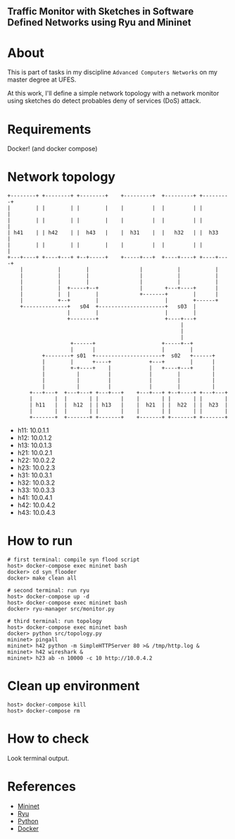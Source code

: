 Traffic Monitor with Sketches in Software Defined Networks using Ryu and Mininet
----

# About

This is part of tasks in my discipline `Advanced Computers Networks` on my master degree at UFES.

At this work, I'll define a simple network topology with a network monitor using sketches do detect probables deny of services (DoS) attack.

# Requirements

Docker! (and docker compose)

# Network topology

```
+--------+ +--------+ +--------+    +---------+  +---------+ +---------+
|        | |        | |        |    |         |  |         | |         |
|        | |        | |        |    |         |  |         | |         |
| h41    | | h42    | |  h43   |    |  h31    |  |   h32   | |  h33    |
|        | |        | |        |    |         |  |         | |         |
+---+----+ +----+---+ +--+-----+    +-----+---+  +----+----+ +----+----+
    |           |        |                |           |           |
    |           |        |                |           |           |
    |           |        |                |           |           |
    |           |  +-----+--+             |       +---+----+      |
    |           |  |        |             +-------+        |      |
    |           +--+        |                     |        +------+
    +--------------+   s04  +---------------------+   s03  |
                   |        |                     |        |
                   +--------+                     +----+---+
                                                       |
                                                       |
                                                       |
                    +------+                     +-----+--+
                    |      |                     |        |
           +--------+ s01  +---------------------+  s02   +------+
           |        |      +----+            +---+        |      |
           |        +-+----+    |            |   +----+---+      |
           |          |         |            |        |          |
           |          |         |            |        |          |
           |          |         |            |        |          |
       +---+---+  +---+---+ +---+---+    +---+---+ +--+----+ +---+---+
       |       |  |       | |       |    |       | |       | |       |
       | h11   |  |  h12  | | h13   |    |  h21  | |  h22  | |  h23  |
       |       |  |       | |       |    |       | |       | |       |
       +-------+  +-------+ +-------+    +-------+ +-------+ +-------+
```

* h11: 10.0.1.1
* h12: 10.0.1.2
* h13: 10.0.1.3
* h21: 10.0.2.1
* h22: 10.0.2.2
* h23: 10.0.2.3
* h31: 10.0.3.1
* h32: 10.0.3.2
* h33: 10.0.3.3
* h41: 10.0.4.1
* h42: 10.0.4.2
* h43: 10.0.4.3

# How to run

    # first terminal: compile syn flood script
    host> docker-compose exec mininet bash
    docker> cd syn_flooder
    docker> make clean all

    # second terminal: run ryu
    host> docker-compose up -d
    host> docker-compose exec mininet bash
    docker> ryu-manager src/monitor.py

    # third terminal: run topology
    host> docker-compose exec mininet bash
    docker> python src/topology.py
    mininet> pingall
    mininet> h42 python -m SimpleHTTPServer 80 >& /tmp/http.log &
    mininet> h42 wireshark &
    mininet> h23 ab -n 10000 -c 10 http://10.0.4.2


# Clean up environment

    host> docker-compose kill
    host> docker-compose rm

# How to check

Look terminal output.

# References

* [Mininet](http://mininet.org)
* [Ryu](https://osrg.github.io/ryu/)
* [Python](https://www.python.org/)
* [Docker](https://www.docker.com/)
